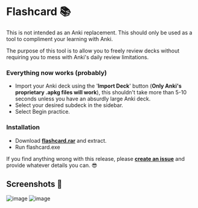 # Flashcard 📚
This is not intended as an Anki replacement. This should only be used as a tool to compliment your learning with Anki.

The purpose of this tool is to allow you to freely review decks without requiring you to mess with Anki's daily review limitations.
### Everything now works (probably)
- Import your Anki deck using the '**Import Deck**' button (**Only Anki's proprietary .apkg files will work**), this shouldn't take more than 5-10 seconds unless you have an absurdly large Anki deck.
- Select your desired subdeck in the sidebar.
- Select Begin practice.
### Installation
- Download [**flashcard.rar**](https://github.com/rossw01/Flashcard/releases/download/Beta/flashcard.rar) and extract. 
- Run flashcard.exe

If you find anything wrong with this release, please [**create an issue**](https://github.com/rossw01/Flashcard/issues) and provide whatever details you can. 😎

## Screenshots 📸
![image](https://github.com/rossw01/Flashcard/assets/56947241/cd791e7b-9af2-4fd0-a022-181d1dd73fa6)
![image](https://github.com/rossw01/Flashcard/assets/56947241/ff2970fa-ad45-4689-a70d-e34ac27ee894)
